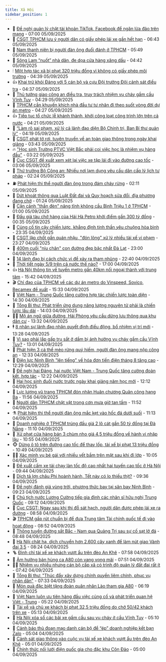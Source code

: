 ```yaml
---
title: Xã Hội
sidebar_position: 1
---
```


<!-- dantri-xa-hoi:START -->
- 🫣 [Đề nghị quản lý chặt tài khoản TikTok, Facebook để ngăn lừa đảo trên mạng](https://dantri.com.vn/xa-hoi/de-nghi-quan-ly-chat-tai-khoan-tiktok-facebook-de-ngan-lua-dao-tren-mang-20250905135510432.htm) - 07:00 05/09/2025
- 💼 [CSGT TPHCM lưu ý người dân có giấy phép lái xe gần hết hạn](https://dantri.com.vn/xa-hoi/csgt-tphcm-luu-y-nguoi-dan-co-giay-phep-lai-xe-gan-het-han-20250905130347877.htm) - 06:43 05/09/2025
- 🎊 [Nam thanh niên bị người đàn ông đuổi đánh ở TPHCM](https://dantri.com.vn/xa-hoi/nam-thanh-nien-bi-nguoi-dan-ong-duoi-danh-o-tphcm-20250905121532836.htm) - 05:49 05/09/2025
- 🙉 [Sông Lam “nuốt” nhà dân, đe dọa cửa hàng xăng dầu](https://dantri.com.vn/xa-hoi/song-lam-nuot-nha-dan-de-doa-cua-hang-xang-dau-20250905105043923.htm) - 04:42 05/09/2025
- 🕯 [Một hợp tác xã bị phạt 320 triệu đồng vì không có giấy phép môi trường](https://dantri.com.vn/xa-hoi/mot-hop-tac-xa-bi-phat-320-trieu-dong-vi-khong-co-giay-phep-moi-truong-20250905112721330.htm) - 04:39 05/09/2025
- 👍 [Khai trừ khỏi Đảng với 5 cán bộ và cựu Đội trưởng Đội cảnh sát điều tra](https://dantri.com.vn/xa-hoi/khai-tru-khoi-dang-voi-5-can-bo-va-cuu-doi-truong-doi-canh-sat-dieu-tra-20250905103126475.htm) - 04:37 05/09/2025
- 🤖 [Thủ tướng giao công an điều tra, truy trách nhiệm vụ cháy gầm cầu Vĩnh Tuy](https://dantri.com.vn/xa-hoi/thu-tuong-giao-cong-an-dieu-tra-truy-trach-nhiem-vu-chay-gam-cau-vinh-tuy-20250905105127482.htm) - 04:29 05/09/2025
- 🙉 [TPHCM cần khuyến khích nhà đầu tư tư nhân đi theo suốt vòng đời dự án metro](https://dantri.com.vn/xa-hoi/tphcm-can-khuyen-khich-nha-dau-tu-tu-nhan-di-theo-suot-vong-doi-du-an-metro-20250904230523948.htm) - 04:27 05/09/2025
- 👍 [Tiếp tục tổ chức lễ khánh thành, khởi công loạt công trình lớn trên cả nước](https://dantri.com.vn/xa-hoi/tiep-tuc-to-chuc-le-khanh-thanh-khoi-cong-loat-cong-trinh-lon-tren-ca-nuoc-20250905104057929.htm) - 04:21 05/09/2025
- 🗽 [“Làm rõ sai phạm, xử lý cả lãnh đạo diện Bộ Chính trị, Ban Bí thư quản lý”](https://dantri.com.vn/xa-hoi/lam-ro-sai-pham-xu-ly-ca-lanh-dao-dien-bo-chinh-tri-ban-bi-thu-quan-ly-20250905111337555.htm) - 04:19 05/09/2025
- 🗽 [CSGT phát tờ rơi, tuyên truyền về an toàn giao thông trong ngày khai giảng](https://dantri.com.vn/xa-hoi/csgt-phat-to-roi-tuyen-truyen-ve-an-toan-giao-thong-trong-ngay-khai-giang-20250905103651369.htm) - 03:43 05/09/2025
- 🔥 [&quot;Học sinh Trường PTVC Việt Bắc phải coi việc học là nhiệm vụ hàng đầu&quot;](https://dantri.com.vn/xa-hoi/hoc-sinh-truong-ptvc-viet-bac-phai-coi-viec-hoc-la-nhiem-vu-hang-dau-20250905095525990.htm) - 03:22 05/09/2025
- 🦒 [Cục CSGT đề xuất xem xét lại việc xe tập lái đi vào đường cao tốc](https://dantri.com.vn/xa-hoi/cuc-csgt-de-xuat-xem-xet-lai-viec-xe-tap-lai-di-vao-duong-cao-toc-20250905100240485.htm) - 03:06 05/09/2025
- 🧐 [Thứ trưởng Bộ Công an: Nhiều nơi lạm dụng yêu cầu dân cấp lý lịch tư pháp](https://dantri.com.vn/xa-hoi/thu-truong-bo-cong-an-nhieu-noi-lam-dung-yeu-cau-dan-cap-ly-lich-tu-phap-20250905091846381.htm) - 02:24 05/09/2025
- ⛽️ [Phát hiện thi thể người đàn ông trong đám cháy rừng](https://dantri.com.vn/xa-hoi/phat-hien-thi-the-nguoi-dan-ong-trong-dam-chay-rung-20250905090331157.htm) - 02:11 05/09/2025
- 🚀 [Dứt khoát thông qua Luật Đất đai và Quy hoạch sửa đổi, địa phương đang chờ](https://dantri.com.vn/xa-hoi/dut-khoat-thong-qua-luat-dat-dai-va-quy-hoach-sua-doi-dia-phuong-dang-cho-20250905080952591.htm) - 01:24 05/09/2025
- 🦒 [Cận cảnh &quot;thần đèn&quot; nâng tĩnh không cầu Bình Triệu 1 ở TPHCM](https://dantri.com.vn/xa-hoi/can-canh-than-den-nang-tinh-khong-cau-binh-trieu-1-o-tphcm-20250904221852859.htm) - 01:00 05/09/2025
- 🦅 [Đấu giá tàu chở hàng của Hải Hà Petro khởi điểm gần 300 tỷ đồng](https://dantri.com.vn/xa-hoi/dau-gia-tau-cho-hang-cua-hai-ha-petro-khoi-diem-gan-300-ty-dong-20250905064819585.htm) - 00:35 05/09/2025
- 🚀 [Củng cố tin cậy chiến lược, khẳng định tinh thần yêu chuộng hòa bình](https://dantri.com.vn/xa-hoi/cung-co-tin-cay-chien-luoc-khang-dinh-tinh-than-yeu-chuong-hoa-binh-20250905063544887.htm) - 23:35 04/09/2025
- 🦅 [CSGT lập chốt gần quán nhậu, &quot;đón lõng&quot; xử lý nhiều tài xế vi phạm](https://dantri.com.vn/xa-hoi/csgt-lap-chot-gan-quan-nhau-don-long-xu-ly-nhieu-tai-xe-vi-pham-20250905001036561.htm) - 23:27 04/09/2025
- 🤠 [400m cuối &quot;níu chân&quot; con đường đẹp bậc nhất Đà Lạt](https://dantri.com.vn/xa-hoi/400m-cuoi-niu-chan-con-duong-dep-bac-nhat-da-lat-20250904155137262.htm) - 23:00 04/09/2025
- 💄 [14 lãnh đạo bị cách chức vì để xảy ra tham nhũng](https://dantri.com.vn/xa-hoi/14-lanh-dao-bi-cach-chuc-vi-de-xay-ra-tham-nhung-20250904175811719.htm) - 22:40 04/09/2025
- 🥷 [Thời tiết ngày 5/9 trên cả nước thế nào?](https://dantri.com.vn/xa-hoi/thoi-tiet-ngay-59-tren-ca-nuoc-the-nao-20250904205837986.htm) - 17:00 04/09/2025
- 👍 [Hà Nội thông tin về tuyến metro gần 40km nối ngoại thành với trung tâm](https://dantri.com.vn/xa-hoi/ha-noi-thong-tin-ve-tuyen-metro-gan-40km-noi-ngoai-thanh-voi-trung-tam-20250904221614120.htm) - 15:42 04/09/2025
- 🎬 [Chỉ đạo của TPHCM về các dự án metro do Vinspeed, Sovico, Becamex đề xuất](https://dantri.com.vn/xa-hoi/chi-dao-cua-tphcm-ve-cac-du-an-metro-do-vinspeed-sovico-becamex-de-xuat-20250904220006794.htm) - 15:33 04/09/2025
- 🦒 [Việt Nam - Trung Quốc tăng cường hợp tác chiến lược toàn diện](https://dantri.com.vn/xa-hoi/viet-nam-trung-quoc-tang-cuong-hop-tac-chien-luoc-toan-dien-20250904211438151.htm) - 14:30 04/09/2025
- 🌊 [Tổng Bí thư: Phát triển ứng dụng năng lượng nguyên tử phải là chiến lược lâu dài](https://dantri.com.vn/xa-hoi/tong-bi-thu-phat-trien-ung-dung-nang-luong-nguyen-tu-phai-la-chien-luoc-lau-dai-20250904210257285.htm) - 14:03 04/09/2025
- 🧑‍💻 [Mộ án ngữ giữa đường, Hải Phòng yêu cầu dừng lưu thông qua khu dân cư](https://dantri.com.vn/xa-hoi/mo-an-ngu-giua-duong-hai-phong-yeu-cau-dung-luu-thong-qua-khu-dan-cu-20250904202626608.htm) - 13:32 04/09/2025
- 🕴 [8 nhân sự lãnh đạo nhận quyết định điều động, bổ nhiệm vị trí mới](https://dantri.com.vn/xa-hoi/8-nhan-su-lanh-dao-nhan-quyet-dinh-dieu-dong-bo-nhiem-vi-tri-moi-20250904192931137.htm) - 13:28 04/09/2025
- 🤔 [Vì sao phải lắp gấp trụ sắt ở dầm bị ảnh hưởng vụ cháy gầm cầu Vĩnh Tuy?](https://dantri.com.vn/xa-hoi/vi-sao-phai-lap-gap-tru-sat-o-dam-bi-anh-huong-vu-chay-gam-cau-vinh-tuy-20250904194746529.htm) - 13:01 04/09/2025
- 💄 [Phát hiện 3 cá thể mèo rừng quý hiếm, người đàn ông mang nộp công an](https://dantri.com.vn/xa-hoi/phat-hien-3-ca-the-meo-rung-quy-hiem-nguoi-dan-ong-mang-nop-cong-an-20250904193140753.htm) - 12:33 04/09/2025
- 🧠 [Điện lực Ninh Bình &quot;lên tiếng&quot; về hóa đơn tiền điện tháng 8 tăng cao](https://dantri.com.vn/xa-hoi/dien-luc-ninh-binh-len-tieng-ve-hoa-don-tien-dien-thang-8-tang-cao-20250904192506994.htm) - 12:29 04/09/2025
- 🦣 [Đề nghị hai Đảng, hai nước Việt Nam - Trung Quốc tăng cường đoàn kết, hợp tác](https://dantri.com.vn/xa-hoi/de-nghi-hai-dang-hai-nuoc-viet-nam-trung-quoc-tang-cuong-doan-ket-hop-tac-20250904192115169.htm) - 12:22 04/09/2025
- 💫 [Hai học sinh đuối nước trước ngày khai giảng năm học mới](https://dantri.com.vn/xa-hoi/hai-hoc-sinh-duoi-nuoc-truoc-ngay-khai-giang-nam-hoc-moi-20250904182720360.htm) - 12:12 04/09/2025
- 🚀 [Lực lượng vũ trang TPHCM đón nhận Huân chương Quân công hạng Ba](https://dantri.com.vn/xa-hoi/luc-luong-vu-trang-tphcm-don-nhan-huan-chuong-quan-cong-hang-ba-20250904173043934.htm) - 11:56 04/09/2025
- 🤔 [Người dân TPHCM chật vật trong cơn mưa giờ tan tầm](https://dantri.com.vn/xa-hoi/nguoi-dan-tphcm-chat-vat-trong-con-mua-gio-tan-tam-20250904184016574.htm) - 11:52 04/09/2025
- ⚗️ [Phát hiện thi thể người đàn ông mắc kẹt vào hốc đá dưới suối](https://dantri.com.vn/xa-hoi/phat-hien-thi-the-nguoi-dan-ong-mac-ket-vao-hoc-da-duoi-suoi-20250904173846496.htm) - 11:13 04/09/2025
- 🫶 [Doanh nghiệp ở TPHCM trúng đấu giá 2 lô cát gần 50 tỷ đồng tại Đà Nẵng](https://dantri.com.vn/xa-hoi/doanh-nghiep-o-tphcm-trung-dau-gia-2-lo-cat-gan-50-ty-dong-tai-da-nang-20250904165755542.htm) - 11:10 04/09/2025
- 🌮 [Xử phạt cửa hàng bán 3 chùm nho giá 4,5 triệu đồng về hành vi nhập lậu](https://dantri.com.vn/xa-hoi/xu-phat-cua-hang-ban-3-chum-nho-gia-45-trieu-dong-ve-hanh-vi-nhap-lau-20250904174557294.htm) - 10:55 04/09/2025
- 🐵 [Dừng ô tô trên đường cao tốc để thay lốp, tài xế bị phạt 13 triệu đồng](https://dantri.com.vn/xa-hoi/dung-o-to-tren-duong-cao-toc-de-thay-lop-tai-xe-bi-phat-13-trieu-dong-20250904174547702.htm) - 10:49 04/09/2025
- 🧑‍🏫 [Xác minh vụ bé gái với nhiều vết bầm trên mặt sau khi đi lớp](https://dantri.com.vn/xa-hoi/xac-minh-vu-be-gai-voi-nhieu-vet-bam-tren-mat-sau-khi-di-lop-20250904170220442.htm) - 10:05 04/09/2025
- 💫 [Đề xuất cấm xe tải chạy làn tốc độ cao nhất hai tuyến cao tốc ở Hà Nội](https://dantri.com.vn/xa-hoi/de-xuat-cam-xe-tai-chay-lan-toc-do-cao-nhat-hai-tuyen-cao-toc-o-ha-noi-20250904163514154.htm) - 09:44 04/09/2025
- 🦩 [Dịch tả lợn châu Phi hoành hành, Tết này có lo thiếu thịt?](https://dantri.com.vn/xa-hoi/dich-ta-lon-chau-phi-hoanh-hanh-tet-nay-co-lo-thieu-thit-20250904161738871.htm) - 09:36 04/09/2025
- 🦄 [Đề nghị đánh giá vùng trời, phương thức bay tại sân bay Ninh Bình](https://dantri.com.vn/xa-hoi/de-nghi-danh-gia-vung-troi-phuong-thuc-bay-tai-san-bay-ninh-binh-20250904160635398.htm) - 09:23 04/09/2025
- 💂 [Chủ tịch nước Lương Cường tiếp gia đình các nhân sĩ hữu nghị Trung Quốc](https://dantri.com.vn/xa-hoi/chu-tich-nuoc-luong-cuong-tiep-gia-dinh-cac-nhan-si-huu-nghi-trung-quoc-20250904161230269.htm) - 09:12 04/09/2025
- 💄 [Cục CSGT: Ngay sau khi thi đỗ sát hạch, người dân được phép lái xe ra đường](https://dantri.com.vn/xa-hoi/cuc-csgt-ngay-sau-khi-thi-do-sat-hach-nguoi-dan-duoc-phep-lai-xe-ra-duong-20250904154710161.htm) - 08:58 04/09/2025
- 🎬 [TPHCM gấp rút chuẩn bị để đưa Trung tâm Tài chính quốc tế đi vào hoạt động](https://dantri.com.vn/xa-hoi/tphcm-gap-rut-chuan-bi-de-dua-trung-tam-tai-chinh-quoc-te-di-vao-hoat-dong-20250904145142636.htm) - 08:52 04/09/2025
- 👀 [Thông tuyến đường sắt Bắc - Nam qua Quảng Trị sau sự cố sạt lở đá](https://dantri.com.vn/xa-hoi/thong-tuyen-duong-sat-bac-nam-qua-quang-tri-sau-su-co-sat-lo-da-20250904154345380.htm) - 08:48 04/09/2025
- 💃 [Hà Nội chặt hạ, dịch chuyển hơn 2.600 cây xanh để làm nút giao Vành đai 3,5](https://dantri.com.vn/xa-hoi/ha-noi-chat-ha-dich-chuyen-hon-2600-cay-xanh-de-lam-nut-giao-vanh-dai-35-20250904150500851.htm) - 08:24 04/09/2025
- 🪜 [Đình chỉ tài xế xe khách vượt ẩu trên đèo An Khê](https://dantri.com.vn/xa-hoi/dinh-chi-tai-xe-xe-khach-vuot-au-tren-deo-an-khe-20250904144750668.htm) - 07:58 04/09/2025
- 📝 [Âm hưởng bản hùng ca A80 còn vang vọng mãi](https://dantri.com.vn/xa-hoi/am-huong-ban-hung-ca-a80-con-vang-vong-mai-20250903184818628.htm) - 07:51 04/09/2025
- 🧑‍💻 [Nhiệm vụ nhiều nhưng cán bộ cấp xã có trình độ quản lý đất đai rất ít](https://dantri.com.vn/xa-hoi/nhiem-vu-nhieu-nhung-can-bo-cap-xa-co-trinh-do-quan-ly-dat-dai-rat-it-20250904143704977.htm) - 07:42 04/09/2025
- 👺 [Tổng Bí thư: &quot;Thúc đẩy xây dựng chính quyền liêm chính, phục vụ nhân dân&quot;](https://dantri.com.vn/xa-hoi/tong-bi-thu-thuc-day-xay-dung-chinh-quyen-liem-chinh-phuc-vu-nhan-dan-20250904141528783.htm) - 07:33 04/09/2025
- 🌮 [Món quà đặc biệt tặng đoàn quân nhân Lào tham gia A80](https://dantri.com.vn/xa-hoi/mon-qua-dac-biet-tang-doan-quan-nhan-lao-tham-gia-a80-20250904125256654.htm) - 06:19 04/09/2025
- 🤭 [Việt Nam luôn ưu tiên hàng đầu việc củng cố và phát triển quan hệ Việt - Trung](https://dantri.com.vn/xa-hoi/viet-nam-luon-uu-tien-hang-dau-viec-cung-co-va-phat-trien-quan-he-viet-trung-20250904122214466.htm) - 05:22 04/09/2025
- 💪 [Tài xế và chủ xe khách bị phạt 32,5 triệu đồng do chở 50/42 khách trên xe](https://dantri.com.vn/xa-hoi/tai-xe-va-chu-xe-khach-bi-phat-325-trieu-dong-do-cho-5042-khach-tren-xe-20250904120146597.htm) - 05:13 04/09/2025
- 🧰 [Hà Nội xóa sổ các bãi xe gầm cầu sau vụ cháy ở cầu Vĩnh Tuy](https://dantri.com.vn/xa-hoi/ha-noi-xoa-so-cac-bai-xe-gam-cau-sau-vu-chay-o-cau-vinh-tuy-20250904120059954.htm) - 05:10 04/09/2025
- 🤡 [Cảnh báo thủ đoạn mạo danh cán bộ để “ép” doanh nghiệp kết bạn Zalo](https://dantri.com.vn/xa-hoi/canh-bao-thu-doan-mao-danh-can-bo-de-ep-doanh-nghiep-ket-ban-zalo-20250904103707021.htm) - 05:04 04/09/2025
- 🦆 [Cảnh sát giao thông vào cuộc vụ tài xế xe khách vượt ẩu trên đèo An Khê](https://dantri.com.vn/xa-hoi/canh-sat-giao-thong-vao-cuoc-vu-tai-xe-xe-khach-vuot-au-tren-deo-an-khe-20250904114136151.htm) - 05:01 04/09/2025
- 🦍 [Chính thức nối lưới điện quốc gia cho đặc khu Côn Đảo](https://dantri.com.vn/xa-hoi/chinh-thuc-noi-luoi-dien-quoc-gia-cho-dac-khu-con-dao-20250904112442963.htm) - 05:00 04/09/2025<!-- dantri-xa-hoi:END -->
